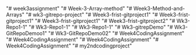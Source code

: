 "# week3assignment" 
"# Week-3-Array-method" 
"# Week3-Method-and-Arrays" 
"# wk3-gitrepo-project" 
"# Week3-frist-gitproject1" 
"# Week3-frist-gitproject1" 
"# Week3-frist-gitproject1" 
"# Week3-frist-gitproject2" 
"# Wk3-Repo1-1" 
"# Wk3-Repo1-1" 
"# Wk3-Repo1-1" 
"# Wk3-gitrepDemo" 
"# Wk3-GitRepoDemoo1" 
"# Wk3-GitRepoDemo02" 
"# Week4CodingAssignment" 
"# Week4CodingAssignment" 
"# Week4CodingAssignment" 
"# Week4CodingAssignment" 
"# my2ndcodingproject" 
